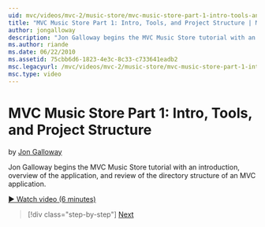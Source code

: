 ```yaml
---
uid: mvc/videos/mvc-2/music-store/mvc-music-store-part-1-intro-tools-and-project-structure
title: "MVC Music Store Part 1: Intro, Tools, and Project Structure | Microsoft Docs"
author: jongalloway
description: "Jon Galloway begins the MVC Music Store tutorial with an introduction, overview of the application, and review of the directory structure of an MVC applicati..."
ms.author: riande
ms.date: 06/22/2010
ms.assetid: 75cbb6d6-1823-4e3c-8c33-c733641eadb2
msc.legacyurl: /mvc/videos/mvc-2/music-store/mvc-music-store-part-1-intro-tools-and-project-structure
msc.type: video
---
```

# MVC Music Store Part 1: Intro, Tools, and Project Structure

by [Jon Galloway](https://github.com/jongalloway)

Jon Galloway begins the MVC Music Store tutorial with an introduction, overview of the application, and review of the directory structure of an MVC application.

[&#9654; Watch video (6 minutes)](https://channel9.msdn.com/Blogs/ASP-NET-Site-Videos/mvc-music-store-part-1-intro-tools-and-project-structure)

> [!div class="step-by-step"]
> [Next](mvc-music-store-part-2-controllers.md)

